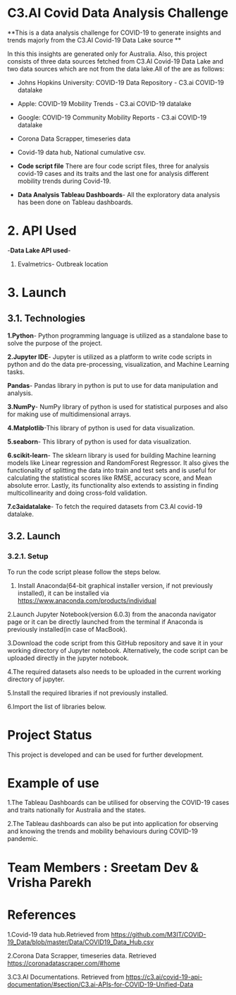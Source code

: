 # C3.AI Covid Data Analysis Challenge

**This is a data analysis challenge for COVID-19 to generate insights and trends majorly from the C3.AI Covid-19 Data Lake source **

In this this insights are generated only for Australia. Also, this project consists of  three data sources fetched from C3.AI Covid-19 Data Lake and two data sources which are not from the data lake.All of the are as follows:

- Johns Hopkins University: COVID-19 Data Repository - C3.ai COVID-19 datalake
- Apple: COVID-19 Mobility Trends                    - C3.ai COVID-19 datalake
- Google: COVID-19 Community Mobility Reports        - C3.ai COVID-19 datalake
- Corona Data Scrapper, timeseries data
- Covid-19 data hub, National cumulative csv.

- **Code script file** There are four code script files, three for analysis covid-19 cases and its traits and the last one for analysis different mobility trends during Covid-19.

- **Data Analysis Tableau Dashboards**- All the exploratory data analysis has been done on Tableau dashboards.

# 2. API Used
-**Data Lake API used**- 
1. Evalmetrics- Outbreak location

# 3. Launch

## 3.1. Technologies 

**1.Python**- Python programming language is utilized as a standalone base to solve the purpose of the project.

**2.Jupyter IDE**- Jupyter is utilized as a platform to write code scripts in python and do the data pre-processing, visualization, and Machine Learning tasks.

**Pandas**- Pandas library in python is put to use for data manipulation and analysis.

**3.NumPy**- NumPy library of python is used for statistical purposes and also for making use of multidimensional arrays.

**4.Matplotlib**-This library of python is used for data visualization.

**5.seaborn**- This library of python is used for data visualization.

**6.scikit-learn**- The sklearn library is used for building Machine learning models like Linear regression and RandomForest Regressor. It also gives the functionality of splitting the data into train and test sets and is useful for calculating the statistical scores like RMSE, accuracy score, and Mean absolute error. Lastly, its functionality also extends to assisting in finding multicollinearity and doing cross-fold validation.

**7.c3aidatalake**- To fetch the required datasets from C3.AI covid-19 datalake.

## 3.2. Launch

### 3.2.1. Setup

To run the code script please follow the steps below.

1. Install Anaconda(64-bit graphical installer version, if not previously installed), it can be installed via https://www.anaconda.com/products/individual

2.Launch Jupyter Notebook(version 6.0.3) from the anaconda navigator page or it can be directly launched from the terminal if Anaconda is previously installed(in case of MacBook).

3.Download the code script from this GitHub repository and save it in your working directory of Jupyter notebook. Alternatively, the code script can be uploaded directly in the jupyter notebook.

4.The required datasets also needs to be uploaded in the current working directory of jupyter.

5.Install the required libraries if not previously installed.

6.Import the list of libraries below.

# Project Status
This project is developed and can be used for further development.


# Example of use

1.The Tableau Dashboards can be utilised for observing the COVID-19 cases and traits nationally for Australia and the states. 

2.The Tableau dashboards can also be put into application for observing and knowing the trends and mobility behaviours during COVID-19 pandemic.

# Team Members : Sreetam Dev & Vrisha Parekh


# References

1.Covid-19 data hub.Retrieved from https://github.com/M3IT/COVID-19_Data/blob/master/Data/COVID19_Data_Hub.csv

2.Corona Data Scrapper, timeseries data. Retrieved https://coronadatascraper.com/#home

3.C3.AI Documentations. Retrieved from https://c3.ai/covid-19-api-documentation/#section/C3.ai-APIs-for-COVID-19-Unified-Data

